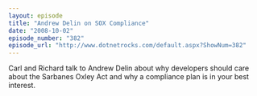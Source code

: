 ```yaml
---
layout: episode
title: "Andrew Delin on SOX Compliance"
date: "2008-10-02"
episode_number: "382"
episode_url: "http://www.dotnetrocks.com/default.aspx?ShowNum=382"
---
```


Carl and Richard talk to Andrew Delin about why developers should care about the Sarbanes Oxley Act and why a compliance plan is in your best interest.
